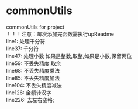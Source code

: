 # commonUtils
commonUtils for project  
！！！注意：每次添加完函数需执行upReadme  
line1:  处理千分符  
line37:  千分符  
line47: 处理小数 如果是整数,取整,如果是小数,保留两位  
line59: 不丢失精度 取余  
line68:  不丢失精度乘法  
line85:  不丢失精度加法  
line104:  不丢失精度减法  
line126:  金额转汉字  
line226:  去左右空格;  
